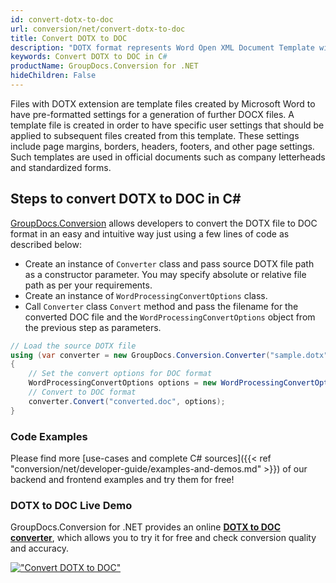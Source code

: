 ```yaml
---
id: convert-dotx-to-doc
url: conversion/net/convert-dotx-to-doc
title: Convert DOTX to DOC
description: "DOTX format represents Word Open XML Document Template with .dotx extension. Learn how to convert DOTX to DOC file programmatically in C# language using GroupDocs.Conversion for .NET library."
keywords: Convert DOTX to DOC in C#
productName: GroupDocs.Conversion for .NET
hideChildren: False
---
```


Files with DOTX extension are template files created by Microsoft Word to have pre-formatted settings for a generation of further DOCX files. A template file is created in order to have specific user settings that should be applied to subsequent files created from this template. These settings include page margins, borders, headers, footers, and other page settings. Such templates are used in official documents such as company letterheads and standardized forms.

## Steps to convert DOTX to DOC in C#

[GroupDocs.Conversion](https://products.groupdocs.com/conversion/net) allows developers to convert the DOTX file to DOC format in an easy and intuitive way just using a few lines of code as described below:

* Create an instance of `Converter` class and pass source DOTX file path as a constructor parameter. You may specify absolute or relative file path as per your requirements. 
* Create an instance of `WordProcessingConvertOptions` class.
* Call `Converter` class `Convert` method and pass the filename for the converted DOC file and the `WordProcessingConvertOptions` object from the previous step as parameters.

```csharp
// Load the source DOTX file
using (var converter = new GroupDocs.Conversion.Converter("sample.dotx"))
{
    // Set the convert options for DOC format
    WordProcessingConvertOptions options = new WordProcessingConvertOptions();
    // Convert to DOC format
    converter.Convert("converted.doc", options);
}
```

### Code Examples

Please find more [use-cases and complete C# sources]({{< ref "conversion/net/developer-guide/examples-and-demos.md" >}}) of our backend and frontend examples and try them for free!

### DOTX to DOC Live Demo

GroupDocs.Conversion for .NET provides an online [**DOTX to DOC converter**](https://products.groupdocs.app/conversion/dotx-to-doc), which allows you to try it for free and check conversion quality and accuracy.

[!["Convert DOTX to DOC"](conversion/net/images/convert-dotx-to-doc.png)](https://products.groupdocs.app/conversion/dotx-to-doc)